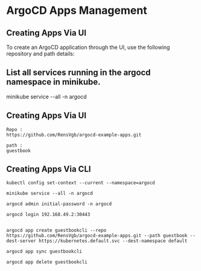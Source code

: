 # ArgoCD Apps Management

## Creating Apps Via UI

To create an ArgoCD application through the UI, use the following repository and path details:

## List all services running in the argocd namespace in minikube.
minikube service --all -n argocd


## Creating Apps Via UI
```
Repo : 
https://github.com/RensVgb/argocd-example-apps.git

path : 
guestbook
```

## Creating Apps Via CLI

```
kubectl config set-context --current --namespace=argocd

minikube service --all -n argocd

argocd admin initial-password -n argocd

argocd login 192.168.49.2:30443


argocd app create guestbookcli --repo https://github.com/RensVgb/argocd-example-apps.git --path guestbook --dest-server https://kubernetes.default.svc --dest-namespace default

argocd app sync guestbookcli

argocd app delete guestbookcli
```
